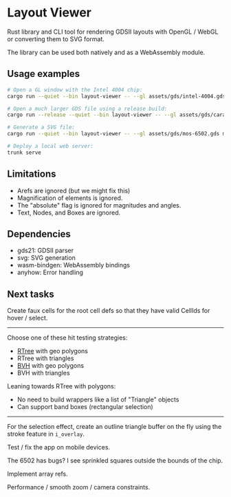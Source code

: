 # Layout Viewer

Rust library and CLI tool for rendering GDSII layouts with OpenGL / WebGL or
converting them to SVG format.

The library can be used both natively and as a WebAssembly module.

## Usage examples

```bash
# Open a GL window with the Intel 4004 chip:
cargo run --quiet --bin layout-viewer -- --gl assets/gds/intel-4004.gds

# Open a much larger GDS file using a release build:
cargo run --release --quiet --bin layout-viewer -- --gl assets/gds/caravel.gds

# Generate a SVG file:
cargo run --quiet --bin layout-viewer -- --gl assets/gds/mos-6502.gds mos-6502.svg

# Deploy a local web server:
trunk serve
```

## Limitations

- Arefs are ignored (but we might fix this)
- Magnification of elements is ignored.
- The "absolute" flag is ignored for magnitudes and angles.
- Text, Nodes, and Boxes are ignored.

## Dependencies

- gds21: GDSII parser
- svg: SVG generation
- wasm-bindgen: WebAssembly bindings
- anyhow: Error handling

## Next tasks

Create faux cells for the root cell defs so that they have valid CellIds for
hover / select.

---

Choose one of these hit testing strategies:

- [RTree](https://docs.rs/rstar/latest/rstar/trait.RTreeObject.html) with geo polygons
- RTree with triangles
- [BVH](https://docs.rs/crate/bvh) with geo polygons
- BVH with triangles

Leaning towards RTree with polygons:

- No need to build wrappers like a list of "Triangle" objects
- Can support band boxes (rectangular selection)

---

For the selection effect, create an outline triangle buffer on the fly using the
stroke feature in `i_overlay`.

Test / fix the app on mobile devices.

The 6502 has bugs? I see sprinkled squares outside the bounds of the chip.

Implement array refs.

Performance / smooth zoom / camera constraints.
